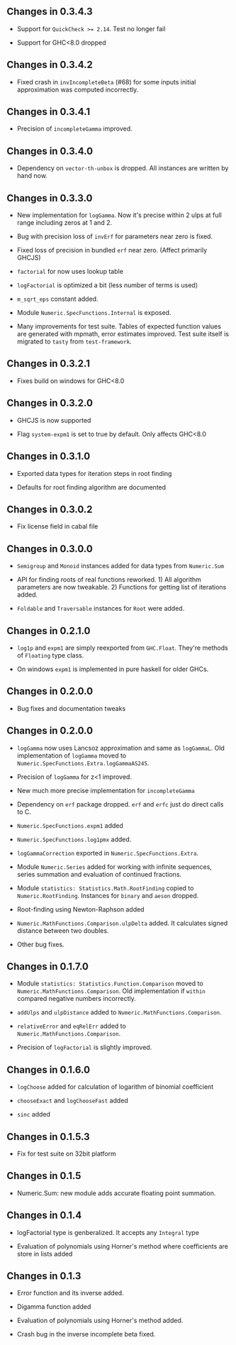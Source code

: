 ## Changes in 0.3.4.3
 
  * Support for `QuickCheck >= 2.14`. Test no longer fail

  * Support for GHC<8.0 dropped
  

## Changes in 0.3.4.2

  * Fixed crash in `invIncompleteBeta` (#68) for some inputs initial approximation
    was computed incorrectly.


## Changes in 0.3.4.1

  * Precision of `incompleteGamma` improved.


## Changes in 0.3.4.0

  * Dependency on `vector-th-unbox` is dropped. All instances are written by
    hand now.


## Changes in 0.3.3.0

  * New implementation for `logGamma`. Now it's precise within 2 ulps at full
    range including zeros at 1 and 2.

  * Bug with precision loss of `invErf` for parameters near zero is fixed.

  * Fixed loss of precision in bundled `erf` near zero. (Affect primarily GHCJS)

  * `factorial` for now uses lookup table

  * `logFactorial` is optimized a bit (less number of terms is used)

  * `m_sqrt_eps` constant added.

  * Module `Numeric.SpecFunctions.Internal` is exposed.

  * Many improvements for test suite. Tables of expected function values are
    generated with mpmath, error estimates improved. Test suite itself is
    migrated to `tasty` from `test-framework`.


## Changes in 0.3.2.1

  * Fixes build on windows for GHC<8.0


## Changes in 0.3.2.0

  * GHCJS is now supported

  * Flag `system-expm1` is set to true by default. Only affects GHC<8.0

## Changes in 0.3.1.0

  * Exported data types for iteration steps in root finding

  * Defaults for root finding algorithm are documented


## Changes in 0.3.0.2

  * Fix license field in cabal file


## Changes in 0.3.0.0

  * `Semigroup` and `Monoid` instances added for data types from `Numeric.Sum`

  * API for finding roots of real functions reworked. 1) All algorithm
    parameters are now tweakable. 2) Functions for getting list of iterations
    added.

  * `Foldable` and `Traversable` instances for `Root` were added.

## Changes in 0.2.1.0

  * `log1p` and `expm1` are simply reexported from `GHC.Float`. They're methods
     of `Floating` type class.

  * On windows `expm1` is implemented in pure haskell for older GHCs.


## Changes in 0.2.0.0

  * Bug fixes and documentation tweaks


## Changes in 0.2.0.0

  * `logGamma` now uses Lancsoz approximation and same as `logGammaL`.  Old
     implementation of `logGamma` moved to `Numeric.SpecFunctions.Extra.logGammaAS245`.

  * Precision of `logGamma` for z<1 improved.

  * New much more precise implementation for `incompleteGamma`

  * Dependency on `erf` package dropped. `erf` and `erfc` just do direct calls
    to C.

  * `Numeric.SpecFunctions.expm1` added

  * `Numeric.SpecFunctions.log1pmx` added.

  * `logGammaCorrection` exported in `Numeric.SpecFunctions.Extra`.

  * Module `Numeric.Series` added for working with infinite sequences, series
    summation and evaluation of continued fractions.

  * Module `statistics: Statistics.Math.RootFinding` copied to
    `Numeric.RootFinding`. Instances for `binary` and `aeson` dropped.

  * Root-finding using Newton-Raphson added

  * `Numeric.MathFunctions.Comparison.ulpDelta` added. It calculates signed
    distance between two doubles.

  * Other bug fixes.



## Changes in 0.1.7.0

  * Module `statistics: Statistics.Function.Comparison` moved to
    `Numeric.MathFunctions.Comparison`. Old implementation if `within` compared
    negative numbers incorrectly.

  * `addUlps` and `ulpDistance` added to `Numeric.MathFunctions.Comparison`.

  * `relativeError` and `eqRelErr` added to `Numeric.MathFunctions.Comparison`.

  * Precision of `logFactorial` is slightly improved.


## Changes in 0.1.6.0

  * `logChoose` added for calculation of logarithm of binomial coefficient

  * `chooseExact` and `logChooseFast` added

  * `sinc` added


## Changes in 0.1.5.3

  * Fix for test suite on 32bit platform


## Changes in 0.1.5

  * Numeric.Sum: new module adds accurate floating point summation.


## Changes in 0.1.4

  * logFactorial type is genberalized. It accepts any `Integral` type

  * Evaluation of polynomials using Horner's method where coefficients
    are store in lists added


## Changes in 0.1.3

  * Error function and its inverse added.

  * Digamma function added

  * Evaluation of polynomials using Horner's method added.

  * Crash bug in the inverse incomplete beta fixed.
